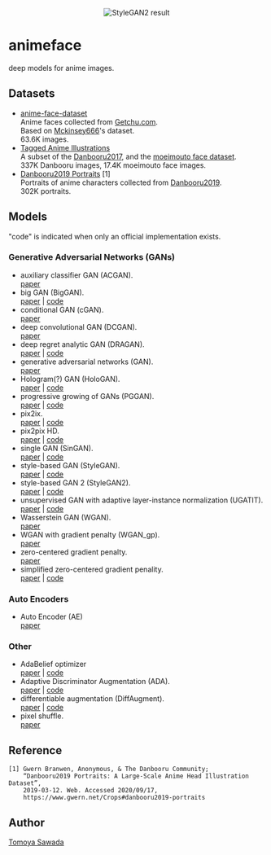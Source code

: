 
<p align="center">
    <img alt="StyleGAN2 result" src="https://raw.githubusercontent.com/STomoya/animeface/master/implementations/StyleGAN2/result/118000.png">
</p>

# animeface

deep models for anime images.

## Datasets

- [anime-face-dataset](https://www.kaggle.com/splcher/animefacedataset)  
    Anime faces collected from [Getchu.com](http://www.getchu.com/).  
    Based on [Mckinsey666](https://github.com/Mckinsey666/Anime-Face-Dataset)'s dataset.  
    63.6K images.
- [Tagged Anime Illustrations](https://www.kaggle.com/mylesoneill/tagged-anime-illustrations)  
    A subset of the [Danbooru2017](https://www.gwern.net/Danbooru2017), and the [moeimouto face dataset](http://www.nurs.or.jp/~nagadomi/animeface-character-dataset/).  
    337K Danbooru images, 17.4K moeimouto face images.
- [Danbooru2019 Portraits](https://www.gwern.net/Crops#danbooru2019-portraits) [1]  
    Portraits of anime characters collected from [Danbooru2019](https://www.gwern.net/Danbooru2019).  
    302K portraits.

## Models

"code" is indicated when only an official implementation exists.

### Generative Adversarial Networks (GANs)

- auxiliary classifier GAN (ACGAN).  
    [paper](https://arxiv.org/abs/1610.09585)
- big GAN (BigGAN).  
    [paper](https://arxiv.org/abs/1809.11096) | [code](https://github.com/ajbrock/BigGAN-PyTorch)
- conditional GAN (cGAN).  
    [paper](https://arxiv.org/abs/1411.1784)
- deep convolutional GAN (DCGAN).  
    [paper](https://arxiv.org/abs/1511.06434)
- deep regret analytic GAN (DRAGAN).  
    [paper](https://arxiv.org/abs/1705.07215) | [code](https://github.com/kodalinaveen3/DRAGAN)
- generative adversarial networks (GAN).  
    [paper](https://arxiv.org/abs/1406.2661)
- Hologram(?) GAN (HoloGAN).  
    [paper](https://arxiv.org/abs/1904.01326) | [code](https://github.com/thunguyenphuoc/HoloGAN)
- progressive growing of GANs (PGGAN).  
    [paper](https://arxiv.org/abs/1710.10196) | [code](https://github.com/tkarras/progressive_growing_of_gans)
- pix2ix.  
    [paper](https://arxiv.org/abs/1703.10593) | [code](https://github.com/junyanz/pytorch-CycleGAN-and-pix2pix)
- pix2pix HD.  
    [paper](https://arxiv.org/abs/1711.11585) | [code](https://github.com/NVIDIA/pix2pixHD)
- single GAN (SinGAN).  
    [paper](https://arxiv.org/abs/1905.01164) | [code](https://github.com/tamarott/SinGAN)
- style-based GAN (StyleGAN).  
    [paper](https://arxiv.org/abs/1812.04948) | [code](https://github.com/NVlabs/stylegan)
- style-based GAN 2 (StyleGAN2).  
    [paper](https://arxiv.org/abs/1912.04958) | [code](https://github.com/NVlabs/stylegan2)
- unsupervised GAN with adaptive layer-instance normalization (UGATIT).  
    [paper](https://arxiv.org/abs/1907.10830) | [code](https://github.com/taki0112/UGATIT)
- Wasserstein GAN (WGAN).  
    [paper](https://arxiv.org/abs/1701.07875)
- WGAN with gradient penalty (WGAN_gp).  
    [paper](https://arxiv.org/abs/1704.00028)
- zero-centered gradient penalty.  
    [paper](https://arxiv.org/abs/1705.09367)
- simplified zero-centered gradient penality.  
    [paper](https://arxiv.org/abs/1801.04406) | [code](https://github.com/LMescheder/GAN_stability)

### Auto Encoders

- Auto Encoder (AE)  
    [paper](https://www.cs.toronto.edu/~hinton/science.pdf)

### Other

- AdaBelief optimizer  
    [paper](https://arxiv.org/abs/2010.07468) | [code](https://github.com/juntang-zhuang/Adabelief-Optimizer)
- Adaptive Discriminator Augmentation (ADA).  
    [paper](https://arxiv.org/abs/2006.06676) | [code](https://github.com/NVlabs/stylegan2-ada)
- differentiable augmentation (DiffAugment).  
    [paper](https://arxiv.org/abs/2006.10738) | [code](https://github.com/mit-han-lab/data-efficient-gans)
- pixel shuffle.  
    [paper](https://arxiv.org/abs/1609.05158)

## Reference

```
[1] Gwern Branwen, Anonymous, & The Danbooru Community;
    “Danbooru2019 Portraits: A Large-Scale Anime Head Illustration Dataset”,
    2019-03-12. Web. Accessed 2020/09/17,
    https://www.gwern.net/Crops#danbooru2019-portraits
```

## Author

[Tomoya Sawada](https://github.com/STomoya)
